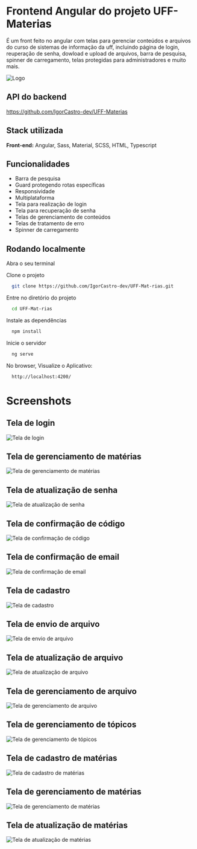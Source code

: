 
# Frontend Angular do projeto UFF-Materias

É um front feito no angular com telas para gerenciar conteúdos e arquivos do curso de sistemas de informação da uff, incluindo página de login, reuperação de senha, dowload e upload de arquivos, barra de pesquisa, spinner de carregamento, telas protegidas para administradores e muito mais.

![Logo](https://github.com/IgorCastro-dev/UFF-Mat-rias/assets/77001554/28fc9828-78da-4b4d-aeba-7fb40d17db5d)

## API do backend

https://github.com/IgorCastro-dev/UFF-Materias

## Stack utilizada

**Front-end:** Angular, Sass, Material, SCSS, HTML, Typescript


## Funcionalidades

- Barra de pesquisa
- Guard protegendo rotas específicas
- Responsividade
- Multiplataforma
- Tela para realização de login
- Tela para recuperação de senha
- Telas de gerenciamento de conteúdos
- Telas de tratamento de erro
- Spinner de carregamento

## Rodando localmente

Abra o seu terminal

Clone o projeto

```bash
  git clone https://github.com/IgorCastro-dev/UFF-Mat-rias.git
```

Entre no diretório do projeto

```bash
  cd UFF-Mat-rias
```

Instale as dependências

```bash
  npm install
```

Inicie o servidor

```bash
  ng serve
```
No browser, Visualize o Aplicativo:

```bash
  http://localhost:4200/
```
# Screenshots
## Tela de login

![Tela de login](https://github.com/IgorCastro-dev/UFF-Mat-rias/assets/77001554/c13045fa-a6f2-4854-864f-7e0840826c9a)

## Tela de gerenciamento de matérias
![Tela de gerenciamento de matérias](https://github.com/IgorCastro-dev/UFF-Mat-rias/assets/77001554/3c128402-6452-45bf-8a7a-c5f1cc7d7861)


## Tela de atualização de senha
![Tela de atualização de senha](https://github.com/IgorCastro-dev/UFF-Mat-rias/assets/77001554/e3c53602-8a22-4376-a345-a83c04c5a7cd)

## Tela de confirmação de código
![Tela de confirmação de código](https://github.com/IgorCastro-dev/UFF-Mat-rias/assets/77001554/c8c1a4be-8100-4679-918a-0cb0ad3e3494)

## Tela de confirmação de email
![Tela de confirmação de email](https://github.com/IgorCastro-dev/UFF-Mat-rias/assets/77001554/b9682638-0549-4531-aa4e-f2450c870ab5)


## Tela de cadastro
![Tela de cadastro](https://github.com/IgorCastro-dev/UFF-Mat-rias/assets/77001554/d51c3ec2-fb59-41bf-b724-144b49a278e1)

## Tela de envio de arquivo
![Tela de envio de arquivo](https://github.com/IgorCastro-dev/UFF-Mat-rias/assets/77001554/ac486e60-1f4b-4cc0-b52b-92e67dd3c75e)

## Tela de atualização de arquivo
![Tela de atualização de arquivo](https://github.com/IgorCastro-dev/UFF-Mat-rias/assets/77001554/8eb35f54-74e0-46c6-a5f1-b7717987fea5)

## Tela de gerenciamento de arquivo
![Tela de gerenciamento de arquivo](https://github.com/IgorCastro-dev/UFF-Mat-rias/assets/77001554/a8f1843a-c95d-4cb6-b2ab-e2898e80711b)


## Tela de gerenciamento de tópicos
![Tela de gerenciamento de tópicos](https://github.com/IgorCastro-dev/UFF-Mat-rias/assets/77001554/a05ab7a0-f481-41a0-9812-da923e645b1e)

## Tela de cadastro de matérias
![Tela de cadastro de matérias](https://github.com/IgorCastro-dev/UFF-Mat-rias/assets/77001554/708a88ea-6448-4843-896a-a0ebf99fef34)


## Tela de gerenciamento de matérias
![Tela de gerenciamento de matérias](https://github.com/IgorCastro-dev/UFF-Mat-rias/assets/77001554/b1b7f021-de0a-4fbd-a6c0-091614755800)

## Tela de atualização de matérias
![Tela de atualização de matérias](https://github.com/IgorCastro-dev/UFF-Mat-rias/assets/77001554/733129a0-a036-4a90-9a03-dfc8cd927455)

